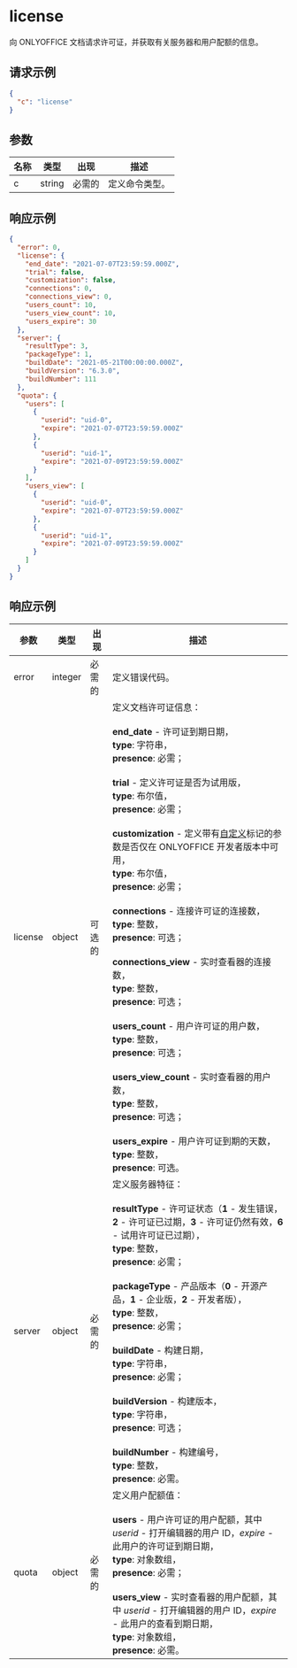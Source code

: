 ﻿# license

向 ONLYOFFICE 文档请求许可证，并获取有关服务器和用户配额的信息。

## 请求示例

``` json
{
  "c": "license"
}
```

## 参数

| 名称 | 类型   | 出现 | 描述               |
| ---- | ------ | -------- | ------------------------- |
| c    | string | 必需的 | 定义命令类型。 |

## 响应示例

``` json
{
  "error": 0,
  "license": {
    "end_date": "2021-07-07T23:59:59.000Z",
    "trial": false,
    "customization": false,
    "connections": 0,
    "connections_view": 0,
    "users_count": 10,
    "users_view_count": 10,
    "users_expire": 30
  },
  "server": {
    "resultType": 3,
    "packageType": 1,
    "buildDate": "2021-05-21T00:00:00.000Z",
    "buildVersion": "6.3.0",
    "buildNumber": 111
  },
  "quota": {
    "users": [
      {
        "userid": "uid-0",
        "expire": "2021-07-07T23:59:59.000Z"
      },
      {
        "userid": "uid-1",
        "expire": "2021-07-09T23:59:59.000Z"
      }
    ],
    "users_view": [
      {
        "userid": "uid-0",
        "expire": "2021-07-07T23:59:59.000Z"
      },
      {
        "userid": "uid-1",
        "expire": "2021-07-09T23:59:59.000Z"
      }
    ]
  }
}
```

## 响应示例

| 参数 | 类型    | 出现 | 描述                                                                                                                                                                                                                                                                                                                                                                                                                                                                                                                                                                                                                                                                                                                                                                                                                                                                                                                                                                                                                                                                                                                                                                                  |
| --------- | ------- | -------- | -------------------------------------------------------------------------------------------------------------------------------------------------------------------------------------------------------------------------------------------------------------------------------------------------------------------------------------------------------------------------------------------------------------------------------------------------------------------------------------------------------------------------------------------------------------------------------------------------------------------------------------------------------------------------------------------------------------------------------------------------------------------------------------------------------------------------------------------------------------------------------------------------------------------------------------------------------------------------------------------------------------------------------------------------------------------------------------------------------------------------------------------------------------------------------------------- |
| error     | integer | 必需的 | 定义错误代码。                                                                                                                                                                                                                                                                                                                                                                                                                                                                                                                                                                                                                                                                                                                                                                                                                                                                                                                                                                                                                                                                                                                                                                      |
| license   | object  | 可选的 | 定义文档许可证信息：<br /><br />**end\_date** - 许可证到期日期，<br />**type**: 字符串，<br />**presence**: 必需；<br /><br />**trial** - 定义许可证是否为试用版，<br />**type**: 布尔值，<br />**presence**: 必需；<br /><br />**customization** - 定义带有[自定义](../../Usage%20API/Config/Editor/Customization.md)标记的参数是否仅在 ONLYOFFICE 开发者版本中可用，<br />**type**: 布尔值，<br />**presence**: 必需；<br /><br />**connections** - 连接许可证的连接数，<br />**type**: 整数，<br />**presence**: 可选；<br /><br />**connections\_view** - 实时查看器的连接数，<br />**type**: 整数，<br />**presence**: 可选；<br /><br />**users\_count** - 用户许可证的用户数，<br />**type**: 整数，<br />**presence**: 可选；<br /><br />**users\_view\_count** - 实时查看器的用户数，<br />**type**: 整数，<br />**presence**: 可选；<br /><br />**users\_expire** - 用户许可证到期的天数，<br />**type**: 整数，<br />**presence**: 可选。 |
| server    | object  | 必需的 | 定义服务器特征：<br /><br />**resultType** - 许可证状态（**1** - 发生错误，**2** - 许可证已过期，**3** - 许可证仍然有效，**6** - 试用许可证已过期），<br />**type**: 整数，<br />**presence**: 必需；<br /><br />**packageType** - 产品版本（**0** - 开源产品，**1** - 企业版，**2** - 开发者版），<br />**type**: 整数，<br />**presence**: 必需；<br /><br />**buildDate** - 构建日期，<br />**type**: 字符串，<br />**presence**: 必需；<br /><br />**buildVersion** - 构建版本，<br />**type**: 字符串，<br />**presence**: 可选；<br /><br />**buildNumber** - 构建编号，<br />**type**: 整数，<br />**presence**: 必需。                                                                                                                                                                                                                                                                                                                                                                                                                                          |
| quota     | object  | 必需的 | 定义用户配额值：<br /><br />**users** - 用户许可证的用户配额，其中 *userid* - 打开编辑器的用户 ID，*expire* - 此用户的许可证到期日期，<br />**type**: 对象数组，<br />**presence**: 必需；<br /><br />**users\_view** - 实时查看器的用户配额，其中 *userid* - 打开编辑器的用户 ID，*expire* - 此用户的查看到期日期，<br />**type**: 对象数组，<br />**presence**: 必需。                                                                                                                                                                                                                                                                                                                                                                                                                                                                                                                                                                                                                                                                                         |

